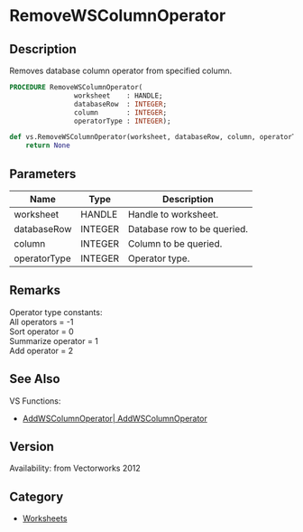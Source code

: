 # RemoveWSColumnOperator

## Description
Removes database column operator from specified column.

```pascal
PROCEDURE RemoveWSColumnOperator(
				worksheet    : HANDLE;
				databaseRow  : INTEGER;
				column       : INTEGER;
				operatorType : INTEGER);
```

```python
def vs.RemoveWSColumnOperator(worksheet, databaseRow, column, operatorType):
    return None
```

## Parameters
|Name|Type|Description|
|---|---|---|
|worksheet|HANDLE|Handle to worksheet.|
|databaseRow|INTEGER|Database row to be queried.|
|column|INTEGER|Column to be queried.|
|operatorType|INTEGER|Operator type.|

## Remarks
Operator type constants:<BR>
All operators = -1<BR>
Sort operator = 0<BR>
Summarize operator = 1<BR>
Add operator = 2

## See Also
VS Functions:
* [AddWSColumnOperator| AddWSColumnOperator](AddWSColumnOperator|%20AddWSColumnOperator.md)

## Version
Availability: from Vectorworks 2012

## Category
* [Worksheets](../Categories/Worksheets.md)
